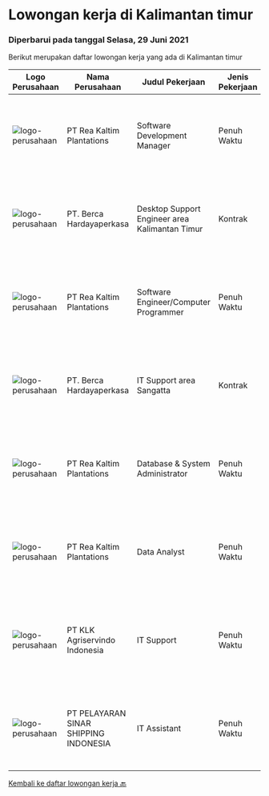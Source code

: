 
  # Lowongan kerja di Kalimantan timur

  ### Diperbarui pada tanggal Selasa, 29 Juni 2021

  Berikut merupakan daftar lowongan kerja yang ada di Kalimantan timur

  |Logo Perusahaan | Nama Perusahaan | Judul Pekerjaan | Jenis Pekerjaan | Gaji Pekerjaan | Lokasi | Deskripsi | Tanggal diunggah | Pranala |
  | -------------- | --------------- | --------------- | --------- | --------- | -------------- | ------- | ----------- | ----------- |
  |![logo-perusahaan](https://image-service-cdn.seek.com.au/9376cc1578ec132ba9f8ff2f412752d55fbfcc3c/ee4dce1061f3f616224767ad58cb2fc751b8d2dc)|PT Rea Kaltim Plantations|Software Development Manager|Penuh Waktu|---|Kutai Kartanegara|Tugas &amp; Tanggung Jawab : Menganalisa sistem software yang telah ada dan menganalisa ketidaksempurnaan atau kekurangan di dalamnya. Memahami...|Minggu, 27 Juni 2021|https://www.jobstreet.co.id/id/job/software-development-manager-3560540?token=0~191e37ba-faee-476b-953c-e7b913e8a3a4&sectionRank=1&jobId=jobstreet-id-job-3560540|
|![logo-perusahaan](https://image-service-cdn.seek.com.au/0c900ac2b5b1a2cf9bee651ce5d069e68ff14c92/ee4dce1061f3f616224767ad58cb2fc751b8d2dc)|PT. Berca Hardayaperkasa|Desktop Support Engineer area Kalimantan Timur|Kontrak|Rp. 3.000.000-Rp. 4.200.000|Balikpapan|Delivery the implementation and provide PC, Printer, and Networking Analyze and diagnose technical issues and give fast problem resolution Technical...|Sabtu, 26 Juni 2021|https://www.jobstreet.co.id/id/job/desktop-support-engineer-area-kalimantan-timur-3558604?token=0~191e37ba-faee-476b-953c-e7b913e8a3a4&sectionRank=2&jobId=jobstreet-id-job-3558604|
|![logo-perusahaan](https://image-service-cdn.seek.com.au/9376cc1578ec132ba9f8ff2f412752d55fbfcc3c/ee4dce1061f3f616224767ad58cb2fc751b8d2dc)|PT Rea Kaltim Plantations|Software Engineer/Computer Programmer|Penuh Waktu|---|Kutai Kartanegara|Deskripsi Pekerjaan : Mengembangkan aplikasi in-house ataupun aplikasi sesuai permintaan / user custom-made software untuk mendukung operasional...|Sabtu, 26 Juni 2021|https://www.jobstreet.co.id/id/job/software-engineer-computer-programmer-3553754?token=0~191e37ba-faee-476b-953c-e7b913e8a3a4&sectionRank=3&jobId=jobstreet-id-job-3553754|
|![logo-perusahaan](https://image-service-cdn.seek.com.au/0c900ac2b5b1a2cf9bee651ce5d069e68ff14c92/ee4dce1061f3f616224767ad58cb2fc751b8d2dc)|PT. Berca Hardayaperkasa|IT Support area Sangatta|Kontrak|---|Kalimantan Timur|Responsibilities: Analyzing, diagnosing, and installation to several areas including desktop hardware, operating systems, application software and...|Senin, 21 Juni 2021|https://www.jobstreet.co.id/id/job/it-support-area-sangatta-3561632?token=0~191e37ba-faee-476b-953c-e7b913e8a3a4&sectionRank=4&jobId=jobstreet-id-job-3561632|
|![logo-perusahaan](https://image-service-cdn.seek.com.au/9376cc1578ec132ba9f8ff2f412752d55fbfcc3c/ee4dce1061f3f616224767ad58cb2fc751b8d2dc)|PT Rea Kaltim Plantations|Database & System Administrator|Penuh Waktu|---|Kutai Kartanegara|Deskripsi Pekerjaan : Bertanggung jawab dalam implementasi, konfigurasi, pemeliharaan, dan kinerja system kritis dan Server SQL, untuk memastikan...|Minggu, 20 Juni 2021|https://www.jobstreet.co.id/id/job/database-system-administrator-3553717?token=0~191e37ba-faee-476b-953c-e7b913e8a3a4&sectionRank=5&jobId=jobstreet-id-job-3553717|
|![logo-perusahaan](https://image-service-cdn.seek.com.au/9376cc1578ec132ba9f8ff2f412752d55fbfcc3c/ee4dce1061f3f616224767ad58cb2fc751b8d2dc)|PT Rea Kaltim Plantations|Data Analyst|Penuh Waktu|---|Kutai Kartanegara|Deskripsi Pekerjaan : Mengelola master database, laporan, dan mengatasi masalah-masalah yang terdapat didalamnya. Dibutuhkan seseorang yang teliti dan...|Minggu, 20 Juni 2021|https://www.jobstreet.co.id/id/job/data-analyst-3553742?token=0~191e37ba-faee-476b-953c-e7b913e8a3a4&sectionRank=6&jobId=jobstreet-id-job-3553742|
|![logo-perusahaan](https://image-service-cdn.seek.com.au/ac943cabddab7253d9b26c487ee718a034b67c18/ee4dce1061f3f616224767ad58cb2fc751b8d2dc)|PT KLK Agriservindo Indonesia|IT Support|Penuh Waktu|---|Kalimantan Timur|Dibutuhkan segera Staff untuk bagian IT Support dengan skill :Networking dan Radio Tower BackgroundDengan kriteria : Minimal lulusan S1 di Universitas...|Jumat, 18 Juni 2021|https://www.jobstreet.co.id/id/job/it-support-3559843?token=0~191e37ba-faee-476b-953c-e7b913e8a3a4&sectionRank=7&jobId=jobstreet-id-job-3559843|
|![logo-perusahaan](https://image-service-cdn.seek.com.au/a2e95b7c9830377e84b2a357b36c51e58854b3c8/ee4dce1061f3f616224767ad58cb2fc751b8d2dc)|PT PELAYARAN SINAR SHIPPING INDONESIA|IT Assistant|Penuh Waktu|---|Jakarta Raya|ABILITIESCarry out activities relating to IT, Satellite communications, networking hardware and software related problems.MINIMUM EXPECTED YEARS OF...|Kamis, 03 Juni 2021|https://www.jobstreet.co.id/id/job/it-assistant-3546500?token=0~191e37ba-faee-476b-953c-e7b913e8a3a4&sectionRank=8&jobId=jobstreet-id-job-3546500|


  [Kembali ke daftar lowongan kerja 🔙](../README.md#daftar-lowongan-kerja)
  